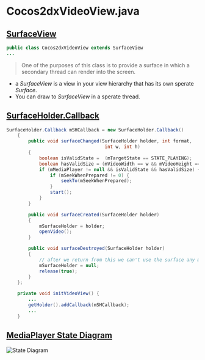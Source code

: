 # Cocos2dxVideoView.java

## [SurfaceView][1]

```java
public class Cocos2dxVideoView extends SurfaceView
...
```

> One of the purposes of this class is to provide a surface in which a secondary thread can render into the screen.

* a *SurfaceView* is a view in your view hierarchy that has its own sperate *Surface*.
* You can draw to *SurfaceView* in a sperate thread.

## [SurfaceHolder.Callback][2]

```java
SurfaceHolder.Callback mSHCallback = new SurfaceHolder.Callback()
    {
        public void surfaceChanged(SurfaceHolder holder, int format,
                                    int w, int h)
        {
            boolean isValidState =  (mTargetState == STATE_PLAYING);
            boolean hasValidSize = (mVideoWidth == w && mVideoHeight == h);
            if (mMediaPlayer != null && isValidState && hasValidSize) {
                if (mSeekWhenPrepared != 0) {
                    seekTo(mSeekWhenPrepared);
                }
                start();
            }
        }

        public void surfaceCreated(SurfaceHolder holder)
        {
            mSurfaceHolder = holder;
            openVideo();
        }

        public void surfaceDestroyed(SurfaceHolder holder)
        {
            // after we return from this we can't use the surface any more
            mSurfaceHolder = null;
            release(true);
        }
    };

    private void initVideoView() {
        ...
        getHolder().addCallback(mSHCallback);
        ...
    }
```

[1]:https://developer.android.com/reference/android/view/SurfaceView "Surface View - Android Docs"
[2]:https://developer.android.com/reference/android/view/SurfaceHolder.Callback "SurfaceHolder.Callback - Android Docs"
[3]:https://developer.android.com/guide/topics/media/mediaplayer "MediaPlayer overview - Android Docs"

## [MediaPlayer State Diagram][4]

![State Diagram](videoview-cocos2dx/mediaplyer_)

[4]:https://developer.android.com/reference/android/media/MediaPlayer#state-diagram "MediaPlayer State Diagram - Android Docs"